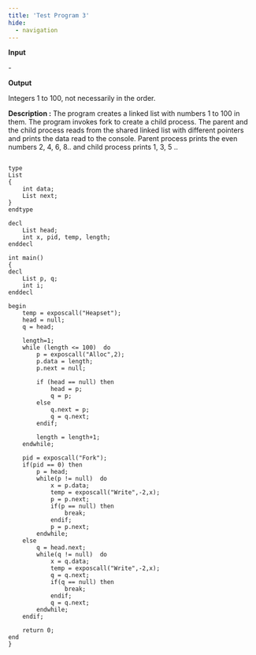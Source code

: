 ```yaml
---
title: 'Test Program 3'
hide:
  - navigation
---
```

**Input**

\-

**Output**

Integers 1 to 100, not necessarily in the order.

**Description :** The program creates a linked list with numbers 1 to 100 in them. The program invokes fork to create a child process. The parent and the child process reads from the shared linked list with different pointers and prints the data read to the console. Parent process prints the even numbers 2, 4, 6, 8.. and child process prints 1, 3, 5 ..

```

type
List
{
    int data;
    List next;
}
endtype
            
decl
    List head;
    int x, pid, temp, length;
enddecl
            
int main()
{
decl
    List p, q;
    int i;
enddecl
            
begin
    temp = exposcall("Heapset");
    head = null;
    q = head;

    length=1;
    while (length <= 100)  do
        p = exposcall("Alloc",2);
        p.data = length;
        p.next = null;
        
        if (head == null) then
            head = p;
            q = p;
        else
            q.next = p;
            q = q.next;
        endif;
                          
        length = length+1;
    endwhile;
                      
    pid = exposcall("Fork");
    if(pid == 0) then
        p = head;
        while(p != null)  do
            x = p.data;
            temp = exposcall("Write",-2,x);
            p = p.next;
            if(p == null) then
                break;
            endif;
            p = p.next;
        endwhile;
    else
        q = head.next;
        while(q != null)  do
            x = q.data;
            temp = exposcall("Write",-2,x);
            q = q.next;
            if(q == null) then
                break;
            endif;
            q = q.next;
        endwhile;
    endif;
                
    return 0;
end
}
```
